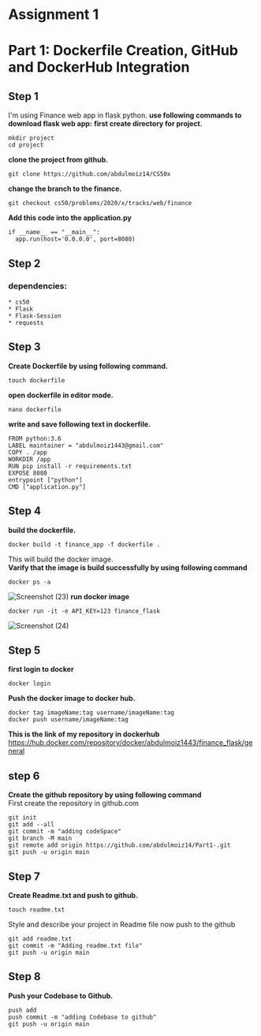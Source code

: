 # Assignment 1

# Part 1: Dockerfile Creation, GitHub and DockerHub Integration

## Step 1
  I'm using Finance web app in flask python.
  **use following commands to download flask web app:**
  **first create directory for project.**
  ```
  mkdir project
  cd project
  ```
  **clone the project from github.**
  ```
  git clone https://github.com/abdulmoiz14/CS50x
  ```
  **change the branch to the finance.**
  ```
  git checkout cs50/problems/2020/x/tracks/web/finance
  ```
  **Add this code into the application.py**
  ```
  if __name__ == "__main__":
    app.run(host='0.0.0.0', port=8080)
  ```
  
## Step 2
### dependencies: 
```
* cs50
* Flask
* Flask-Session
* requests
```
## Step 3
**Create Dockerfile by using following command.**
```
touch dockerfile
```
**open dockerfile in editor mode.**
```
nano dockerfile
```
**write and save following text in dockerfile.**
```
FROM python:3.6
LABEL maintainer = "abdulmoiz1443@gmail.com"
COPY . /app
WORKDIR /app
RUN pip install -r requirements.txt
EXPOSE 8080
entrypoint ["python"]
CMD ["application.py"]
```
## Step 4
**build the dockerfile.**
```
docker build -t finance_app -f dockerfile .
```
This will build the docker image. <br />
**Varify that the image is build successfully by using following command**
```
docker ps -a
```
![Screenshot (23)](https://user-images.githubusercontent.com/65711565/227139352-190f31d3-f801-4083-a9dc-a4010259ba52.png)
**run docker image**
```
docker run -it -e API_KEY=123 finance_flask
```
![Screenshot (24)](https://user-images.githubusercontent.com/65711565/227139615-657a66f4-dd8c-4500-93b0-416abbcfd32f.png)

## Step 5
**first login to docker**
```
docker login
```
**Push the docker image to docker hub.**
```
docker tag imageName:tag username/imageName:tag
docker push username/imageName:tag
```
**This is the link of my repository in dockerhub** <br />
https://hub.docker.com/repository/docker/abdulmoiz1443/finance_flask/general
## step 6
**Create the github repository by using following command** <br />
First create the repository in github.com
```
git init
git add --all
git commit -m "adding codeSpace"
git branch -M main
git remote add origin https://github.com/abdulmoiz14/Part1-.git
git push -u origin main
```
## Step 7
**Create Readme.txt and push to github.**
```
touch readme.txt
```
Style and describe your project in Readme file
now push to the github
```
git add readme.txt
git commit -m "Adding readme.txt file"
git push -u origin main
```
## Step 8 
**Push your Codebase to Github.**
```
push add 
push commit -m "adding Codebase to github"
git push -u origin main
```
